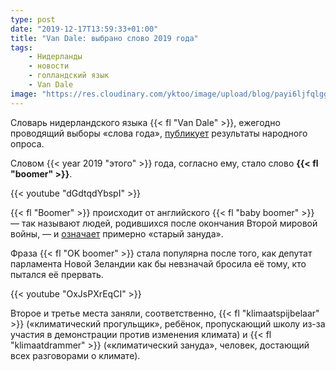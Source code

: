 ```yaml
---
type: post
date: "2019-12-17T13:59:33+01:00"
title: "Van Dale: выбрано слово 2019 года"
tags:
    - Нидерланды
    - новости
    - голландский язык
    - Van Dale
image: "https://res.cloudinary.com/yktoo/image/upload/blog/payi6ljfqlggweny6su9.png"
---
```


Словарь нидерландского языка {{< fl "Van Dale" >}}, ежегодно проводящий выборы «слова года», [публикует](https://www.vandale.nl/van-dale-woord-van-het-jaar-2019) результаты народного опроса.

Словом {{< year 2019 "этого" >}} года, согласно ему, стало слово **{{< fl "boomer" >}}**.

<!--more-->

{{< youtube "dGdtqdYbspI" >}}

{{< fl "Boomer" >}} происходит от английского {{< fl "baby boomer" >}} — так называют людей, родившихся после окончания Второй мировой войны, — и [означает](https://meduza.io/cards/vizhu-frazu-ok-bumer-chto-ona-znachit-pora-obizhatsya) примерно «старый зануда».

Фраза {{< fl "OK boomer" >}} стала популярна после того, как депутат парламента Новой Зеландии как бы невзначай бросила её тому, кто пытался её прервать.
 
{{< youtube "OxJsPXrEqCI" >}}

Второе и третье места заняли, соответственно, {{< fl "klimaatspijbelaar" >}} («климатический прогульщик», ребёнок, пропускающий школу из-за участия в демонстрации против изменения климата) и {{< fl "klimaatdrammer" >}} («климатический зануда», человек, достающий всех разговорами о климате).
